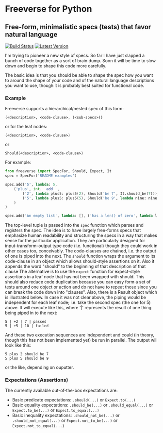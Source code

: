 # Freeverse for Python
## Free-form, minimalistic specs (tests) that favor natural language

[![Build Status](https://travis-ci.org/PolyglotSymposium/pyfreeverse.svg)](https://travis-ci.org/PolyglotSymposium/pyfreeverse)
[![Latest Version](https://img.shields.io/pypi/v/freeverse.svg)](https://pypi.python.org/pypi/freeverse/)

I'm trying to pioneer a new style of specs. So far I have just slapped a bunch
of code together as a sort of brain dump. Soon it will be time to slow down and
begin to shape this code more carefully.

The basic idea is that you should be able to shape the spec how you want to
around the shape of your code and of the natural language descriptions you want
to use, though it is probably best suited for functional code.

### Example

Freeverse supports a hierarchical/nested spec of this form:

    (<description>, <code-clause>, (<sub-specs>))

or for the leaf nodes:

    (<description>, <code-clause>)

or

    Should(<description>, <code-clause>)

For example:

```python
from freeverse import SpecFor, Should, Expect, It
spec = SpecFor('README examples')

spec.add('5', lambda: 5,
    ('plus', int.__add__,
        ('2', lambda plus5: plus5(2), Should('be 7', It.should_be(7))),
        ('5', lambda plus5: plus5(5), Should('be 9', lambda nine: nine.should_be(9)))
    )
)

spec.add('An empty list', lambda: [], ('has a len() of zero', lambda l: Expect(len(l)).to_equal(0)))
```

The top-level tuple is passed into the `spec` function which parses and
registers the spec. The idea is to have largely free-forms specs that emphasize
human readability and structuring the specs in a way that makes sense for the
particular application. They are particularly designed for
input-transform-output type code (i.e. functional) though they could work in
other cases too, conceivably. The code-clauses are chained, i.e. the output of
one is piped into the next. The `should` function wraps the argument to its
code-clause in an object which allows should-style assertions on it. Also it
appends the word "should" to the beginning of that description of that clause
The alternative is to use the `expect` function for expect-style assertions in a
leaf node that has not been wrapped with should. This should also reduce code
duplication because you can easy form a set of tests around one object or action
and do not have to repeat those since you can break the code down into
"clauses". Also, there is a Result object which is illustrated below. In case it
was not clear above, the piping would be independent for each leaf node; i.e.
take the second spec (the one for 5) above. It will execute like this, where '|'
represents the result of one thing being piped in to the next:

    5 | +2 | 7 | passed
    5 | +5 | 10 | failed

And these two execution sequences are independent and could (in theory, though
this has not been implemented yet) be run in parallel. The output will look like
this:

    5 plus 2 should be 7
    5 plus 5 should be 9

or the like, depending on ouputter.

### Expectations (Assertions)

The currently available out-of-the-box expectations are:

 + Basic predicate expectations: `.should(...)` or `Expect.to(...)`
 + Basic equality expectations: `.should_be(...)` or `.should_equal(...)` or
   `Expect.to_be(...)` or `Expect.to_equal(...)`
 + Basic inequality expectations: `.should_not_be(...)` or
   `.should_not_equal(...)` or `Expect.not_to_be(...)` or
   `Expect.not_to_equal(...)`
